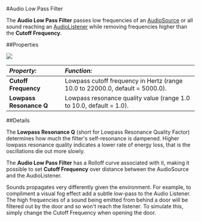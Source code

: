 #Audio Low Pass Filter

The __Audio Low Pass Filter__ passes low frequencies of an [AudioSource](class-AudioSource) or all sound reaching an [AudioListener](class-AudioListener) while removing frequencies higher than the __Cutoff Frequency__.


##Properties

![](../uploads/Main/AudioLowPassFilter.png) 


|**_Property:_** |**_Function:_** |
|:---|:---|
|__Cutoff Frequency__ |Lowpass cutoff frequency in Hertz (range 10.0 to 22000.0, default = 5000.0).|
|__Lowpass Resonance Q__ |Lowpass resonance quality value (range 1.0 to 10.0, default = 1.0).|


##Details

The __Lowpass Resonance Q__ (short for Lowpass Resonance Quality Factor) determines how much the filter's self-resonance is dampened. Higher lowpass resonance quality indicates a lower rate of energy loss, that is the oscillations die out more slowly.

The __Audio Low Pass Filter__ has a Rolloff curve associated with it, making it possible to set __Cutoff Frequency__ over distance between the AudioSource and the AudioListener.

Sounds propagates very differently given the environment. For example, to compliment a visual fog effect add a subtle low-pass to the Audio Listener. The high frequencies of a sound being emitted from behind a door will be filtered out by the door and so won't reach the listener. To simulate this, simply change the Cutoff Frequency when opening the door.
